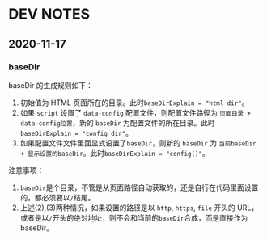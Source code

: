 # DEV NOTES

## 2020-11-17

### baseDir

baseDir 的生成规则如下：

1. 初始值为 HTML 页面所在的目录。此时`baseDirExplain = "html dir"`。
2. 如果 `script` 设置了 `data-config` 配置文件，则配置文件路径为 `页面目录 + data-config位置`，新的 `baseDir` 为配置文件的所在目录。此时`baseDirExplain = "config dir"`。
3. 如果配置文件文件里面显式设置了`baseDir`，则新的 `baseDir` 为 `当前baseDir + 显示设置的baseDir`。此时`baseDirExplain = "config()"`。

注意事项：

1. `baseDir`是个目录，不管是从页面路径自动获取的，还是自行在代码里面设置的，都必须要以`/`结尾。
2. 上述(2),(3)两种情况，如果设置的路径是以 `http`, `https`, `file` 开头的 URL，或者是以`/`开头的绝对地址，则不会和当前的`baseDir`合成，而是直接作为 baseDir。

